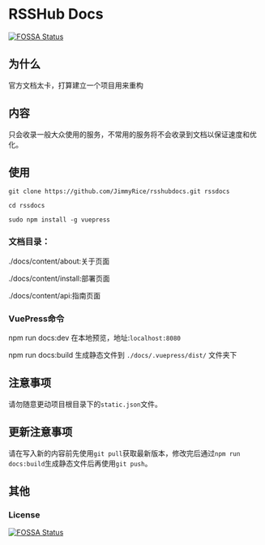 # RSSHub Docs

[![FOSSA Status](https://app.fossa.io/api/projects/git%2Bgithub.com%2FJimmyRice%2Frsshubdocs.svg?type=shield)](https://app.fossa.io/projects/git%2Bgithub.com%2FJimmyRice%2Frsshubdocs?ref=badge_shield)


## 为什么

官方文档太卡，打算建立一个项目用来重构

## 内容

只会收录一般大众使用的服务，不常用的服务将不会收录到文档以保证速度和优化。

## 使用

```
git clone https://github.com/JimmyRice/rsshubdocs.git rssdocs

cd rssdocs

sudo npm install -g vuepress
```

### 文档目录：
./docs/content/about:关于页面

./docs/content/install:部署页面

./docs/content/api:指南页面

### VuePress命令

npm run docs:dev 在本地预览，地址:`localhost:8080`

npm run docs:build 生成静态文件到 `./docs/.vuepress/dist/` 文件夹下

## 注意事项
请勿随意更动项目根目录下的`static.json`文件。

## 更新注意事项
请在写入新的内容前先使用`git pull`获取最新版本，修改完后通过`npm run docs:build`生成静态文件后再使用`git push`。

## 其他

### License
[![FOSSA Status](https://app.fossa.io/api/projects/git%2Bgithub.com%2FJimmyRice%2Frsshubdocs.svg?type=large)](https://app.fossa.io/projects/git%2Bgithub.com%2FJimmyRice%2Frsshubdocs?ref=badge_large)
